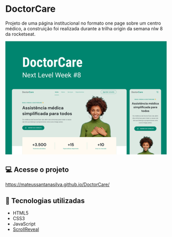 # DoctorCare
Projeto de uma página institucional no formato one page sobre um centro médico, a construição foi realizada durante a trilha origin da semana nlw 8 da rocketseat.

![Preview](https://github.com/mateussantanasilva/DoctorCare/blob/main/assets/img/Capa.png)

## 💻 Acesse o projeto
https://mateussantanasilva.github.io/DoctorCare/

## 🚀 Tecnologias utilizadas
* HTML5
* CSS3
* JavaScript
* [ScrollReveal](https://scrollrevealjs.org)
